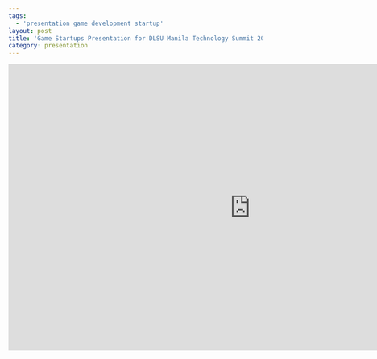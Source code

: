 ```yaml
---
tags:
  - 'presentation game development startup'
layout: post
title: 'Game Startups Presentation for DLSU Manila Technology Summit 2016'
category: presentation
---
```


<iframe src="https://docs.google.com/presentation/d/1alJCflXwSCFSwFKN7X1vo8DviPv2z7BXsE6IGMQh7PU/embed?start=false&loop=false&delayms=3000" frameborder="0" width="960" height="569" allowfullscreen="true" mozallowfullscreen="true" webkitallowfullscreen="true"></iframe>
